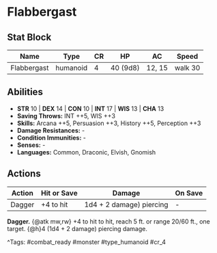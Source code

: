 # Flabbergast

## Stat Block

| Name | Type | CR | HP | AC | Speed |
|------|------|----|----|----|-------|
| Flabbergast | humanoid | 4 | 40 (9d8) | 12, 15 | walk 30 |

## Abilities

- **STR** 10 | **DEX** 14 | **CON** 10 | **INT** 17 | **WIS** 13 | **CHA** 13
- **Saving Throws:** INT ++5, WIS ++3  
- **Skills:** Arcana ++5, Persuasion ++3, History ++5, Perception ++3  
- **Damage Resistances:** -  
- **Condition Immunities:** -  
- **Senses:** -  
- **Languages:** Common, Draconic, Elvish, Gnomish


## Actions

| Action | Hit or Save | Damage | On Save |
|--------|--------------|--------|----------|
| Dagger | +4 to hit | 1d4 + 2 damage) piercing | - |

**Dagger.** {@atk mw,rw} +4 to hit to hit, reach 5 ft. or range 20/60 ft., one target. {@h}4 (1d4 + 2 damage) piercing damage.


^Tags: #combat_ready #monster #type_humanoid #cr_4